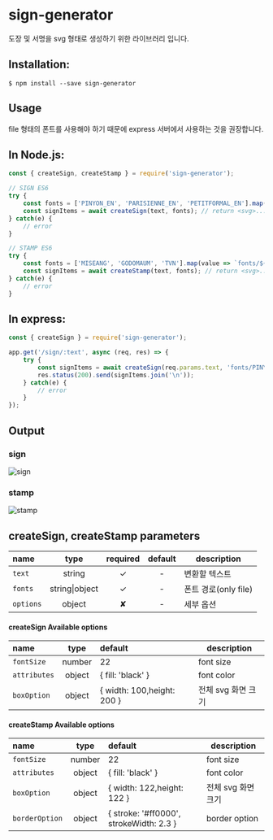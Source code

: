 # sign-generator
도장 및 서명을 svg 형태로 생성하기 위한 라이브러리 입니다.

## Installation: 
```` 
$ npm install --save sign-generator
```` 

## Usage
file 형태의 폰트를 사용해야 하기 때문에 express 서버에서 사용하는 것을 권장합니다.

## In Node.js: 
```javascript
const { createSign, createStamp } = require('sign-generator');

// SIGN ES6
try {
    const fonts = ['PINYON_EN', 'PARISIENNE_EN', 'PETITFORMAL_EN'].map(value => `fonts/${value}.ttf`); // ttf file path
    const signItems = await createSign(text, fonts); // return <svg>...</svg>
} catch(e) {
    // error
} 

// STAMP ES6
try {
    const fonts = ['MISEANG', 'GODOMAUM', 'TVN'].map(value => `fonts/${value}.ttf`); // ttf file path
    const signItems = await createStamp(text, fonts); // return <svg>...</svg>
} catch(e) {
    // error
}
```

## In express: 
```javascript
const { createSign } = require('sign-generator');

app.get('/sign/:text', async (req, res) => {
    try {
        const signItems = await createSign(req.params.text, 'fonts/PINYON_EN.ttf'); // return <svg>...</svg>
        res.status(200).send(signItems.join('\n'));
    } catch(e) {
        // error
    } 
});
```

## Output
### sign
<img src="https://i.ibb.co/2WdTPW5/sign.png" alt="sign" border="0">

### stamp
<img src="https://i.ibb.co/DQkyb9P/stamp.png" alt="stamp" border="0">


## createSign, createStamp parameters
name                | type               | required   | default   | description
:------------------ | :----------------: | :--------: | :-------: | ------------
`text`              | string             | ✓          | -         | 변환할 텍스트
`fonts`             | string&#124;object | ✓          | -         | 폰트 경로(only file) 
`options`           | object             | ✘          | -         | 세부 옵션 

#### createSign Available options
name                | type               | default                    | description
:------------------ | :----------------: | :------------------------- | ------------
`fontSize`          | number             | 22                         | font size
`attributes`        | object             | { fill: 'black' }          | font color 
`boxOption`         | object             | { width: 100,height: 200 } | 전체 svg 화면 크기

 
 #### createStamp Available options
name                | type               | default                                 | description
:------------------ | :----------------: | :-------------------------------------- | ------------
`fontSize`          | number             | 22                                      | font size 
`attributes`        | object             | { fill: 'black' }                       | font color
`boxOption`         | object             | { width: 122,height: 122 }              | 전체 svg 화면 크기
`borderOption`      | object             | { stroke: '#ff0000', strokeWidth: 2.3 } | border option

